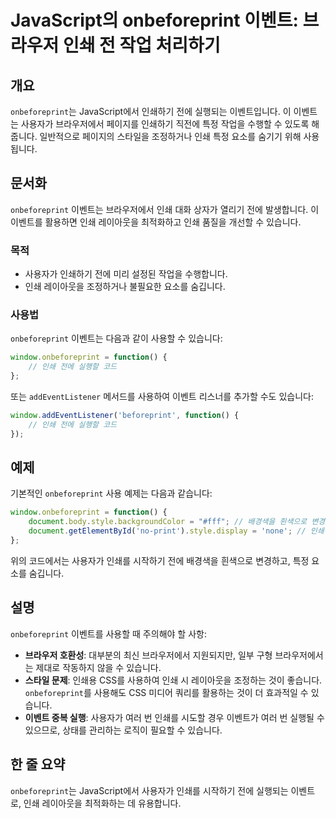 <!--
Meta Description: # JavaScript의 onbeforeprint 이벤트: 브라우저 인쇄 전 작업 처리하기 ## 개요 `onbeforeprint`는 JavaScript에서 인쇄하기 전에 실행되는 이벤트입니다. 이 이벤트는 사용자가 브라우저에서 페이지를 인쇄하기 직전에 특정 작업을 수행...
Meta Keywords: onbeforeprint, 있습니다, 사용자가, 레이아웃을, 이벤트
-->

# JavaScript의 onbeforeprint 이벤트: 브라우저 인쇄 전 작업 처리하기

## 개요
`onbeforeprint`는 JavaScript에서 인쇄하기 전에 실행되는 이벤트입니다. 이 이벤트는 사용자가 브라우저에서 페이지를 인쇄하기 직전에 특정 작업을 수행할 수 있도록 해줍니다. 일반적으로 페이지의 스타일을 조정하거나 인쇄 특정 요소를 숨기기 위해 사용됩니다.

## 문서화
`onbeforeprint` 이벤트는 브라우저에서 인쇄 대화 상자가 열리기 전에 발생합니다. 이 이벤트를 활용하면 인쇄 레이아웃을 최적화하고 인쇄 품질을 개선할 수 있습니다.

### 목적
- 사용자가 인쇄하기 전에 미리 설정된 작업을 수행합니다.
- 인쇄 레이아웃을 조정하거나 불필요한 요소를 숨깁니다.

### 사용법
`onbeforeprint` 이벤트는 다음과 같이 사용할 수 있습니다:

```javascript
window.onbeforeprint = function() {
    // 인쇄 전에 실행할 코드
};
```

또는 `addEventListener` 메서드를 사용하여 이벤트 리스너를 추가할 수도 있습니다:

```javascript
window.addEventListener('beforeprint', function() {
    // 인쇄 전에 실행할 코드
});
```

## 예제
기본적인 `onbeforeprint` 사용 예제는 다음과 같습니다:

```javascript
window.onbeforeprint = function() {
    document.body.style.backgroundColor = "#fff"; // 배경색을 흰색으로 변경
    document.getElementById('no-print').style.display = 'none'; // 인쇄하지 않을 요소 숨기기
};
```

위의 코드에서는 사용자가 인쇄를 시작하기 전에 배경색을 흰색으로 변경하고, 특정 요소를 숨깁니다.

## 설명
`onbeforeprint` 이벤트를 사용할 때 주의해야 할 사항:

- **브라우저 호환성**: 대부분의 최신 브라우저에서 지원되지만, 일부 구형 브라우저에서는 제대로 작동하지 않을 수 있습니다.
- **스타일 문제**: 인쇄용 CSS를 사용하여 인쇄 시 레이아웃을 조정하는 것이 좋습니다. `onbeforeprint`를 사용해도 CSS 미디어 쿼리를 활용하는 것이 더 효과적일 수 있습니다.
- **이벤트 중복 실행**: 사용자가 여러 번 인쇄를 시도할 경우 이벤트가 여러 번 실행될 수 있으므로, 상태를 관리하는 로직이 필요할 수 있습니다.

## 한 줄 요약
`onbeforeprint`는 JavaScript에서 사용자가 인쇄를 시작하기 전에 실행되는 이벤트로, 인쇄 레이아웃을 최적화하는 데 유용합니다.